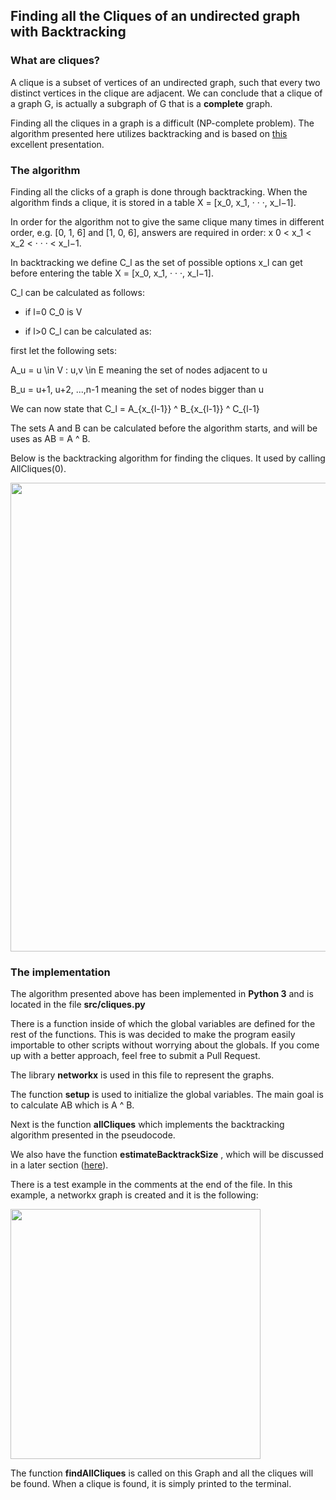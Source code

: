 ## Finding all the Cliques of an undirected graph with Backtracking

### What are cliques?
A clique is a subset of vertices of an undirected graph, such that every two distinct vertices in the clique are adjacent. We can conclude that a clique of a graph G, is actually a subgraph of G that is a **complete** graph.

Finding all the cliques in a graph is a difficult (NP-complete problem). The algorithm presented here utilizes backtracking and is based on [this](https://www.site.uottawa.ca/~lucia/courses/5165-10/Backtracking.pdf) excellent presentation.

### The algorithm

Finding all the clicks of a graph is done through backtracking. When the algorithm finds a clique, it is stored in a table X = [x_0, x_1, · · ·, x_l−1].
 
In order for the algorithm not to give the same clique many times in different order, e.g. [0, 1, 6] and [1, 0, 6], answers are required in order: x 0 < x_1 < x_2 < · · · < x_l−1.

In backtracking we define C_l as the set of possible options x_l can get before entering the table X = [x_0, x_1, · · ·, x_l−1].

C_l can be calculated as follows:

- if l=0 C_0 is V 

- if l>0 C_l can be calculated as:

first let the following sets:

A_u = u \in V : u,v \in E meaning the set of nodes adjacent to u

B_u = u+1, u+2, ...,n-1 meaning the set of nodes bigger than u

We can now state that C_l = A_{x_{l-1}} ^ B_{x_{l-1}} ^ C_{l-1}

The sets A and B can be calculated before the algorithm starts, and will be uses as AB = A ^ B.

Below is the backtracking algorithm for finding the cliques. It used by calling AllCliques(0).

<img src="https://user-images.githubusercontent.com/61196956/170009154-7d41514b-1e8e-4c0d-8313-6c1b82b8c216.png" width="750">



### The implementation
The algorithm presented above has been implemented in **Python 3** and is located in the file **src/cliques.py**

There is a function inside of which the global variables are defined for the rest of the functions. This is was decided to make the program easily importable to other scripts without worrying about the globals. If you come up with a better approach, feel free to submit a Pull Request.

The library **networkx** is used in this file to represent the graphs.

The function **setup** is used to initialize the global variables. The main goal is to calculate AB which is A ^ B.

Next is the function **allCliques** which implements the backtracking algorithm presented in the pseudocode.

We also have the function **estimateBacktrackSize** , which will be discussed in a later section ([here](./backtrackingsize.md)).

There is a test example in the comments at the end of the file. In this example, a networkx graph is created and it is the following:

<img src="https://user-images.githubusercontent.com/61196956/171457871-46abf6ca-1a85-4cfd-b4f1-a02031120112.png" width="400">

The function **findAllCliques** is called on this Graph and all the cliques will be found. When a clique is found, it is simply printed to the terminal.

